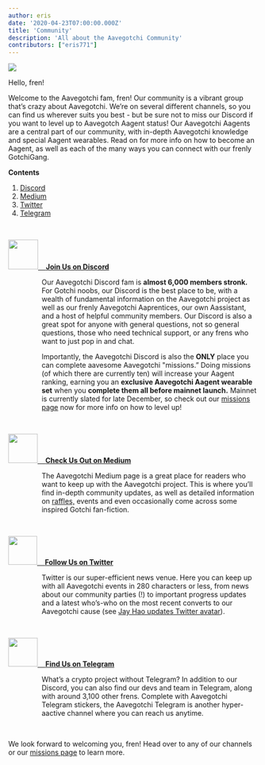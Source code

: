 ```yaml
---
author: eris
date: '2020-04-23T07:00:00.000Z'
title: 'Community'
description: 'All about the Aavegotchi Community'
contributors: ["eris771"]
---
```

<div class="headerImageContainer">
<img src="/community/alfredgotchiwelcome.png" class="headerImage">
<p class="headerImageText">Hello, fren!</p>
</div>


Welcome to the Aavegotchi fam, fren! Our community is a vibrant group that’s crazy about Aavegotchi. We’re on several different channels, so you can find us 
wherever suits you best - but be sure not to miss our Discord if you want to level up to Aavegotch Aagent status! Our Aavegotchi Aagents are a central part of 
our community, with in-depth Aavegotchi knowledge and special Aagent wearables. Read on for more info on how to become an Aagent, as well as each of the many
ways you can connect with our frenly GotchiGang.

<a name="Discord"></a>

<div class="contentsBox">

**Contents**

<ol>
<li><a href=#Discord>Discord</a></li>
<li><a href=#Medium>Medium</a></li>
<li><a href=#Twitter>Twitter</a></li>
<li><a href=#Telegram>Telegram</a></li>
</ol>

</div>

&nbsp;

<a href="https://discord.com/invite/NPwnWB6"><img src="/community/discord.png" width="60" height="60"> &nbsp;&nbsp;&nbsp;**Join Us on Discord**</a>

<p style="margin-left: 4.8em">Our Aavegotchi Discord fam is <b>almost 6,000 members stronk.</b> For Gotchi noobs, our Discord is the best place to be, with a wealth of
 fundamental information on the Aavegotchi project as well as our frenly Aavegotchi Aaprentices, our own Aassistant, and a host of helpful community members.  
Our Discord is also a great spot for anyone with general questions, not so general questions, those who need technical support, or any frens who want to just 
pop in and chat. </p>

<a name="Medium"></a>

<p style="margin-left: 4.8em">Importantly, the Aavegotchi Discord is also the <b>ONLY</b> place you can complete aavesome Aavegotchi "missions.” Doing missions (of which there are 
currently ten) will increase your Aagent ranking, earning you an <b>exclusive Aavegotchi Aagent wearable set</b> when you <b>complete them all before mainnet launch.</b> Mainnet
is currently slated for late December, so check out our <a href="https://wiki.aavegotchi.com/en/missions">missions page</a> now for more info on how to level up!
</p>

&nbsp;<a name="Twitter"></a>

<a href="https://aavegotchi.medium.com/"><img src="/community/medium.png" width="59" height="59"> &nbsp;&nbsp;&nbsp;**Check Us Out on Medium**</a> 

<p style="margin-left: 4.8em">The Aavegotchi Medium page is a great place for readers who want to keep up with the Aavegotchi project. This is where you’ll find in-depth community updates, 
as well as detailed information on <a href="https://aavegotchi.medium.com/aavegotchi-raffles-a-frenly-guide-66f624c9bc60">raffles,</a> events and even occasionally come across some inspired Gotchi fan-fiction.</p>

&nbsp;<a name="Telegram"></a>

<a href="https://twitter.com/aavegotchi"><img class="community" src="/community/twitter.png" width="58" height="58"> &nbsp;&nbsp;&nbsp;**Follow Us on Twitter**</a> 

<p style="margin-left: 4.8em">Twitter is our super-efficient news venue. Here you can keep up with all Aavegotchi events in 280 characters or less, from news
 about our community parties (!) to important progress updates and a latest who’s-who on the most recent converts to our Aavegotchi cause 
(see <a href=https://twitter.com/aavegotchi/status/1313813072717389824">Jay Hao updates 
Twitter avatar</a>).</p>

&nbsp;


<a href="https://t.me/aavegotchi"><img class="community" src="/community/telegram.png" width="59" height="58"> &nbsp;&nbsp;&nbsp;**Find Us on Telegram**</a> 

<p style="margin-left: 4.8em">What’s a crypto project without Telegram? In addition to our Discord, you can also find our devs and team in Telegram, along with 
around 3,100 other frens. Complete with Aavegotchi Telegram stickers, the Aavegotchi Telegram is another hyper-aactive channel where you can reach us anytime. </p>

&nbsp;
 
We look forward to welcoming you, fren! Head over to any of our channels or our <a href="https://wiki.aavegotchi.com/en/missions">missions page</a> to learn more.



